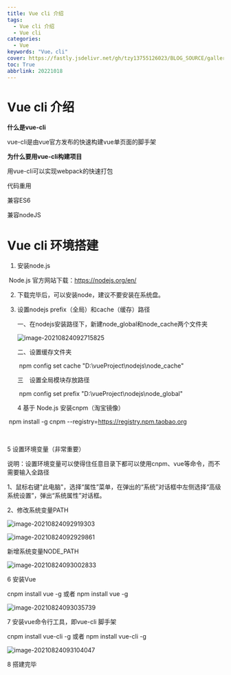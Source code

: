 ```yaml
---
title: Vue cli 介绍
tags:
  - Vue cli 介绍
  - Vue cli
categories:
  - Vue
keywords: "Vue，cli"
cover: https://fastly.jsdelivr.net/gh/tzy13755126023/BLOG_SOURCE/gallery_f/ACG/20201230_15.jpg
toc: True
abbrlink: 20221018
---
```




#  **Vue cli 介绍**

**什么是vue-cli**

vue-cli是由vue官方发布的快速构建vue单页面的脚手架

**为什么要用vue-cli构建项目**

 用vue-cli可以实现webpack的快速打包

代码重用

兼容ES6 

兼容nodeJS 

#  Vue cli 环境搭建

1. 安装node.js

​         Node.js 官方网站下载：https://nodejs.org/en/               

 

2. 下载完毕后，可以安装node，建议不要安装在系统盘。

3. 设置nodejs prefix（全局）和cache（缓存）路径

   一、在nodejs安装路径下，新建node_global和node_cache两个文件夹

   ![image-20210824092715825](C:\Users\DELL\AppData\Roaming\Typora\typora-user-images\image-20210824092715825.png)

   二、设置缓存文件夹

   ​        npm config set cache "D:\vueProject\nodejs\node_cache"

   三　设置全局模块存放路径

   ​      npm config set prefix "D:\vueProject\nodejs\node_global"


   4   基于 Node.js 安装cnpm（淘宝镜像）

​       npm install -g cnpm --registry=https://registry.npm.taobao.org

​    

   5   设置环境变量（非常重要）

   说明：设置环境变量可以使得住任意目录下都可以使用cnpm、vue等命令，而不需要输入全路径

   1、鼠标右键"此电脑"，选择“属性”菜单，在弹出的“系统”对话框中左侧选择“高级系统设置”，弹出“系统属性”对话框。

   2、修改系统变量PATH

   ![image-20210824092919303](C:\Users\DELL\AppData\Roaming\Typora\typora-user-images\image-20210824092919303.png)

![image-20210824092929861](C:\Users\DELL\AppData\Roaming\Typora\typora-user-images\image-20210824092929861.png)

新增系统变量NODE_PATH

![image-20210824093002833](C:\Users\DELL\AppData\Roaming\Typora\typora-user-images\image-20210824093002833.png)



6   安装Vue

  cnpm install vue -g 或者   npm install vue -g

![image-20210824093035739](C:\Users\DELL\AppData\Roaming\Typora\typora-user-images\image-20210824093035739.png)

7  安装vue命令行工具，即vue-cli 脚手架

cnpm install vue-cli -g 或者 npm install vue-cli -g

![image-20210824093104047](C:\Users\DELL\AppData\Roaming\Typora\typora-user-images\image-20210824093104047.png)

8 搭建完毕

